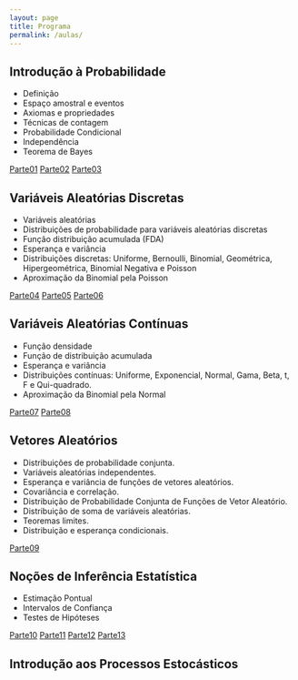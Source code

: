 ```yaml
---
layout: page
title: Programa
permalink: /aulas/
---
```



## Introdução à Probabilidade

* Definição
* Espaço amostral e eventos
* Axiomas e propriedades
* Técnicas de contagem
* Probabilidade Condicional
* Independência
* Teorema de Bayes 

[Parte01](slides/parte01/parte01.html)
[Parte02](slides/parte02/parte02.html)
[Parte03](slides/parte03/parte03.html)

## Variáveis Aleatórias Discretas

* Variáveis aleatórias
* Distribuições de probabilidade para variáveis aleatórias discretas
* Função distribuição acumulada (FDA)
* Esperança e variância
* Distribuições discretas: Uniforme, Bernoulli, Binomial, Geométrica, Hipergeométrica, Binomial Negativa e Poisson
* Aproximação da Binomial pela Poisson

[Parte04](slides/parte04/parte04.html)
[Parte05](slides/parte05/parte05.html)
[Parte06](slides/parte06/parte06.html)


## Variáveis Aleatórias Contínuas

* Função densidade
* Função de distribuição acumulada
* Esperança e variância
* Distribuições contínuas: Uniforme, Exponencial, Normal, Gama, Beta, t, F e Qui-quadrado.
* Aproximação da Binomial pela Normal

[Parte07](slides/parte07/parte07.html)
[Parte08](slides/parte08/parte08.html)


## Vetores Aleatórios

* Distribuições de probabilidade conjunta. 
* Variáveis aleatórias independentes. 
* Esperança e variância de funções de vetores aleatórios. 
* Covariância e correlação. 
* Distribuição de Probabilidade Conjunta de Funções de Vetor Aleatório. 
* Distribuição de soma de variáveis aleatórias. 
* Teoremas limites. 
* Distribuição e esperança condicionais.

[Parte09](slides/parte09/parte09.html)

## Noções de Inferência Estatística

* Estimação Pontual
* Intervalos de Confiança
* Testes de Hipóteses

[Parte10](slides/parte10/parte10.html)
[Parte11](slides/parte11/parte11.html)
[Parte12](slides/parte12/parte12.html)
[Parte13](slides/parte13/parte13.html)

## Introdução aos Processos Estocásticos


